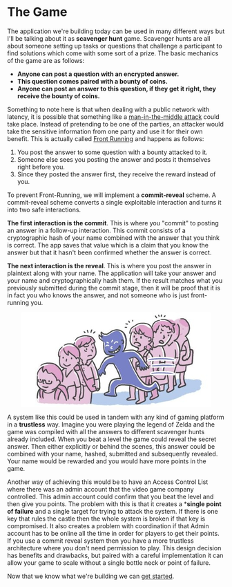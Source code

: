 # The Game

 The application we're building today can be used in many different ways but I'll be talking about it as **scavenger hunt** game. Scavenger hunts are all about someone setting up tasks or questions that challenge a participant to find solutions which come with some sort of a prize. The basic mechanics of the game are as follows:
 * **Anyone can post a question with an encrypted answer.**
 * **This question comes paired with a bounty of coins.**
 * **Anyone can post an answer to this question, if they get it right, they receive the bounty of coins.**


 Something to note here is that when dealing with a public network with latency, it is possible that something like a [man-in-the-middle attack](https://en.wikipedia.org/wiki/Man-in-the-middle_attack) could take place. Instead of pretending to be one of the parties, an attacker would take the sensitive information from one party and use it for their own benefit. This is actually called [Front Running](https://en.wikipedia.org/wiki/Front_running) and happens as follows: 
 1. You post the answer to some question with a bounty attacked to it.
 2. Someone else sees you posting the answer and posts it themselves right before you.
 3. Since they posted the answer first, they receive the reward instead of you.


 To prevent Front-Running, we will implement a **commit-reveal** scheme. A commit-reveal scheme converts a single exploitable interaction and turns it into two safe interactions.

 **The first interaction is the commit**. This is where you "commit" to posting an answer in a follow-up interaction. This commit consists of a cryptographic hash of your name combined with the answer that you think is correct. The app saves that value which is a claim that you know the answer but that it hasn't been confirmed whether the answer is correct.

 **The next interaction is the reveal**. This is where you post the answer in plaintext along with your name. The application will take your answer and your name and cryptographically hash them. If the result matches what you previously submitted during the commit stage, then it will be proof that it is in fact you who knows the answer, and not someone who is just front-running you.

<img src="./img/front-run.jpg" style="margin:auto;display:block">

 A system like this could be used in tandem with any kind of gaming platform in a **trustless** way. Imagine you were playing the legend of Zelda and the game was compiled with all the answers to different scavenger hunts already included. When you beat a level the game could reveal the secret answer. Then either explicitly or behind the scenes, this answer could be combined with your name, hashed, submitted and subsequently revealed. Your name would be rewarded and you would have more points in the game.

 Another way of achieving this would be to have an Access Control List where there was an admin account that the video game company controlled. This admin account could confirm that you beat the level and then give you points. The problem with this is that it creates a ***single point of failure** and a single target for trying to attack the system. If there is one key that rules the castle then the whole system is broken if that key is compromised. It also creates a problem with coordination if that Admin account has to be online all the time in order for players to get their points. If you use a commit reveal system then you have a more trustless architecture where you don't need permission to play. This design decision has benefits and drawbacks, but paired with a careful implementation it can allow your game to scale without a single bottle neck or point of failure.

 Now that we know what we're building we can [get started](./03-scaffold.md).